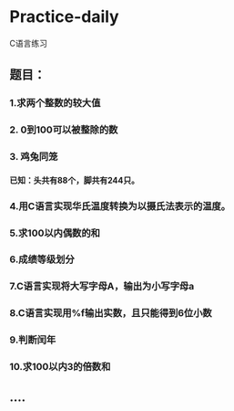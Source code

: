 # Practice-daily
C语言练习
## 题目：
### 1.求两个整数的较大值 
### 2. 0到100可以被整除的数 
### 3. 鸡兔同笼 
#### 已知：头共有88个，脚共有244只。
### 4.用C语言实现华氏温度转换为以摄氏法表示的温度。
### 5.求100以内偶数的和
### 6.成绩等级划分
### 7.C语言实现将大写字母A，输出为小写字母a
### 8.C语言实现用%f输出实数，且只能得到6位小数
### 9.判断闰年
### 10.求100以内3的倍数和
## ....
